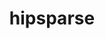 ---
title: "hipsparse"
layout: cache
categories: [package, develop]
meta: {"versions": ["6.1.2"], "compilers": ["gcc@=11.4.0"], "oss": ["ubuntu22.04"], "platforms": ["linux"], "targets": ["x86_64_v3"], "stacks": ["e4s", "ml-linux-x86_64-rocm", "root"], "num_specs": 19, "num_specs_by_stack": {"root": 19, "e4s": 12, "ml-linux-x86_64-rocm": 7}}
spec_details: [{"hash": "s5fdlz4cuzqafztztciemnipassyl6fw", "compiler": "gcc@=11.4.0", "versions": ["6.1.2"], "os": "ubuntu22.04", "platform": "linux", "target": "x86_64_v3", "variants": ["amdgpu_target=auto", "~asan", "build_system=cmake", "build_type=Release", "~cuda", "generator=make", "~ipo", "+rocm"], "stacks": ["root", "e4s"], "size": "-", "tarball": "https://binaries.spack.io/develop/build_cache/linux-ubuntu22.04-x86_64_v3/gcc-11.4.0/hipsparse-6.1.2/linux-ubuntu22.04-x86_64_v3-gcc-11.4.0-hipsparse-6.1.2-s5fdlz4cuzqafztztciemnipassyl6fw.spack"}, {"hash": "ozprddkucnj5jzwtjywpt4mrz3sj4ujc", "compiler": "gcc@=11.4.0", "versions": ["6.1.2"], "os": "ubuntu22.04", "platform": "linux", "target": "x86_64_v3", "variants": ["amdgpu_target=auto", "~asan", "build_system=cmake", "build_type=Release", "~cuda", "generator=make", "~ipo", "+rocm"], "stacks": ["root", "e4s"], "size": "-", "tarball": "https://binaries.spack.io/develop/build_cache/linux-ubuntu22.04-x86_64_v3/gcc-11.4.0/hipsparse-6.1.2/linux-ubuntu22.04-x86_64_v3-gcc-11.4.0-hipsparse-6.1.2-ozprddkucnj5jzwtjywpt4mrz3sj4ujc.spack"}, {"hash": "tp2ftxcsv33h6yvczoe2irile6p2phud", "compiler": "gcc@=11.4.0", "versions": ["6.1.2"], "os": "ubuntu22.04", "platform": "linux", "target": "x86_64_v3", "variants": ["amdgpu_target=auto", "~asan", "build_system=cmake", "build_type=Release", "~cuda", "generator=make", "~ipo", "+rocm"], "stacks": ["root", "e4s"], "size": "-", "tarball": "https://binaries.spack.io/develop/build_cache/linux-ubuntu22.04-x86_64_v3/gcc-11.4.0/hipsparse-6.1.2/linux-ubuntu22.04-x86_64_v3-gcc-11.4.0-hipsparse-6.1.2-tp2ftxcsv33h6yvczoe2irile6p2phud.spack"}, {"hash": "nitebzsfx3pfjy27rn4aqnhadvl4pxan", "compiler": "gcc@=11.4.0", "versions": ["6.1.2"], "os": "ubuntu22.04", "platform": "linux", "target": "x86_64_v3", "variants": ["amdgpu_target=auto", "~asan", "build_system=cmake", "build_type=Release", "~cuda", "generator=make", "~ipo", "+rocm"], "stacks": ["root", "e4s"], "size": "-", "tarball": "https://binaries.spack.io/develop/build_cache/linux-ubuntu22.04-x86_64_v3/gcc-11.4.0/hipsparse-6.1.2/linux-ubuntu22.04-x86_64_v3-gcc-11.4.0-hipsparse-6.1.2-nitebzsfx3pfjy27rn4aqnhadvl4pxan.spack"}, {"hash": "ah3cethz2d572m5etvs6xdmzggnkzike", "compiler": "gcc@=11.4.0", "versions": ["6.1.2"], "os": "ubuntu22.04", "platform": "linux", "target": "x86_64_v3", "variants": ["amdgpu_target=auto", "~asan", "build_system=cmake", "build_type=Release", "~cuda", "generator=make", "~ipo", "+rocm"], "stacks": ["root", "e4s"], "size": "-", "tarball": "https://binaries.spack.io/develop/build_cache/linux-ubuntu22.04-x86_64_v3/gcc-11.4.0/hipsparse-6.1.2/linux-ubuntu22.04-x86_64_v3-gcc-11.4.0-hipsparse-6.1.2-ah3cethz2d572m5etvs6xdmzggnkzike.spack"}, {"hash": "lisl7nsix5fnd7rsf3vdbqbv4pque5l7", "compiler": "gcc@=11.4.0", "versions": ["6.1.2"], "os": "ubuntu22.04", "platform": "linux", "target": "x86_64_v3", "variants": ["amdgpu_target=auto", "~asan", "build_system=cmake", "build_type=Release", "~cuda", "generator=make", "~ipo", "+rocm"], "stacks": ["root", "e4s"], "size": "-", "tarball": "https://binaries.spack.io/develop/build_cache/linux-ubuntu22.04-x86_64_v3/gcc-11.4.0/hipsparse-6.1.2/linux-ubuntu22.04-x86_64_v3-gcc-11.4.0-hipsparse-6.1.2-lisl7nsix5fnd7rsf3vdbqbv4pque5l7.spack"}, {"hash": "yxpyvtee5sxmn3xs3e2ldonvqgfc3yr6", "compiler": "gcc@=11.4.0", "versions": ["6.1.2"], "os": "ubuntu22.04", "platform": "linux", "target": "x86_64_v3", "variants": ["amdgpu_target=auto", "~asan", "build_system=cmake", "build_type=Release", "~cuda", "generator=make", "~ipo", "+rocm"], "stacks": ["root", "e4s"], "size": "-", "tarball": "https://binaries.spack.io/develop/build_cache/linux-ubuntu22.04-x86_64_v3/gcc-11.4.0/hipsparse-6.1.2/linux-ubuntu22.04-x86_64_v3-gcc-11.4.0-hipsparse-6.1.2-yxpyvtee5sxmn3xs3e2ldonvqgfc3yr6.spack"}, {"hash": "jwm356wal36r4hlnmj62zoph2qwyvzmo", "compiler": "gcc@=11.4.0", "versions": ["6.1.2"], "os": "ubuntu22.04", "platform": "linux", "target": "x86_64_v3", "variants": ["amdgpu_target=auto", "~asan", "build_system=cmake", "build_type=Release", "~cuda", "generator=make", "~ipo", "+rocm"], "stacks": ["root", "e4s"], "size": "-", "tarball": "https://binaries.spack.io/develop/build_cache/linux-ubuntu22.04-x86_64_v3/gcc-11.4.0/hipsparse-6.1.2/linux-ubuntu22.04-x86_64_v3-gcc-11.4.0-hipsparse-6.1.2-jwm356wal36r4hlnmj62zoph2qwyvzmo.spack"}, {"hash": "45f2o4e3mqotyrzujgckv3y3t5rbcz5m", "compiler": "gcc@=11.4.0", "versions": ["6.1.2"], "os": "ubuntu22.04", "platform": "linux", "target": "x86_64_v3", "variants": ["amdgpu_target=auto", "~asan", "build_system=cmake", "build_type=Release", "~cuda", "generator=make", "~ipo", "+rocm"], "stacks": ["root", "e4s"], "size": "-", "tarball": "https://binaries.spack.io/develop/build_cache/linux-ubuntu22.04-x86_64_v3/gcc-11.4.0/hipsparse-6.1.2/linux-ubuntu22.04-x86_64_v3-gcc-11.4.0-hipsparse-6.1.2-45f2o4e3mqotyrzujgckv3y3t5rbcz5m.spack"}, {"hash": "abh74hrt2xtrjvhvnqupibicownkntgj", "compiler": "gcc@=11.4.0", "versions": ["6.1.2"], "os": "ubuntu22.04", "platform": "linux", "target": "x86_64_v3", "variants": ["amdgpu_target=auto", "~asan", "build_system=cmake", "build_type=Release", "~cuda", "generator=make", "~ipo", "+rocm"], "stacks": ["root", "e4s"], "size": "-", "tarball": "https://binaries.spack.io/develop/build_cache/linux-ubuntu22.04-x86_64_v3/gcc-11.4.0/hipsparse-6.1.2/linux-ubuntu22.04-x86_64_v3-gcc-11.4.0-hipsparse-6.1.2-abh74hrt2xtrjvhvnqupibicownkntgj.spack"}, {"hash": "hzkpxmsowgzemfluvk4m2xcorbfvsmk6", "compiler": "gcc@=11.4.0", "versions": ["6.1.2"], "os": "ubuntu22.04", "platform": "linux", "target": "x86_64_v3", "variants": ["amdgpu_target=auto", "~asan", "build_system=cmake", "build_type=Release", "~cuda", "generator=make", "~ipo", "+rocm"], "stacks": ["root", "e4s"], "size": "-", "tarball": "https://binaries.spack.io/develop/build_cache/linux-ubuntu22.04-x86_64_v3/gcc-11.4.0/hipsparse-6.1.2/linux-ubuntu22.04-x86_64_v3-gcc-11.4.0-hipsparse-6.1.2-hzkpxmsowgzemfluvk4m2xcorbfvsmk6.spack"}, {"hash": "cpl62ffs4itt5u5zkcrnlzrxqgja4hux", "compiler": "gcc@=11.4.0", "versions": ["6.1.2"], "os": "ubuntu22.04", "platform": "linux", "target": "x86_64_v3", "variants": ["amdgpu_target=auto", "~asan", "build_system=cmake", "build_type=Release", "~cuda", "generator=make", "~ipo", "+rocm"], "stacks": ["root", "e4s"], "size": "-", "tarball": "https://binaries.spack.io/develop/build_cache/linux-ubuntu22.04-x86_64_v3/gcc-11.4.0/hipsparse-6.1.2/linux-ubuntu22.04-x86_64_v3-gcc-11.4.0-hipsparse-6.1.2-cpl62ffs4itt5u5zkcrnlzrxqgja4hux.spack"}, {"hash": "5buu4rgwrsxr2o3c264ieuy7mjsusjyv", "compiler": "gcc@=11.4.0", "versions": ["6.1.2"], "os": "ubuntu22.04", "platform": "linux", "target": "x86_64_v3", "variants": ["amdgpu_target=gfx90a", "~asan", "build_system=cmake", "build_type=Release", "~cuda", "generator=make", "~ipo", "+rocm"], "stacks": ["ml-linux-x86_64-rocm", "root"], "size": "-", "tarball": "https://binaries.spack.io/develop/build_cache/linux-ubuntu22.04-x86_64_v3/gcc-11.4.0/hipsparse-6.1.2/linux-ubuntu22.04-x86_64_v3-gcc-11.4.0-hipsparse-6.1.2-5buu4rgwrsxr2o3c264ieuy7mjsusjyv.spack"}, {"hash": "4zzc3zcurtt7vaklt65p52ook5hcsqny", "compiler": "gcc@=11.4.0", "versions": ["6.1.2"], "os": "ubuntu22.04", "platform": "linux", "target": "x86_64_v3", "variants": ["amdgpu_target=gfx90a", "~asan", "build_system=cmake", "build_type=Release", "~cuda", "generator=make", "~ipo", "+rocm"], "stacks": ["ml-linux-x86_64-rocm", "root"], "size": "-", "tarball": "https://binaries.spack.io/develop/build_cache/linux-ubuntu22.04-x86_64_v3/gcc-11.4.0/hipsparse-6.1.2/linux-ubuntu22.04-x86_64_v3-gcc-11.4.0-hipsparse-6.1.2-4zzc3zcurtt7vaklt65p52ook5hcsqny.spack"}, {"hash": "lby43fr4x44ru2xvp6ehby3uo2pf4i25", "compiler": "gcc@=11.4.0", "versions": ["6.1.2"], "os": "ubuntu22.04", "platform": "linux", "target": "x86_64_v3", "variants": ["amdgpu_target=gfx90a", "~asan", "build_system=cmake", "build_type=Release", "~cuda", "generator=make", "~ipo", "+rocm"], "stacks": ["ml-linux-x86_64-rocm", "root"], "size": "-", "tarball": "https://binaries.spack.io/develop/build_cache/linux-ubuntu22.04-x86_64_v3/gcc-11.4.0/hipsparse-6.1.2/linux-ubuntu22.04-x86_64_v3-gcc-11.4.0-hipsparse-6.1.2-lby43fr4x44ru2xvp6ehby3uo2pf4i25.spack"}, {"hash": "6rtfx2772muxildznrqk432qyfccxvey", "compiler": "gcc@=11.4.0", "versions": ["6.1.2"], "os": "ubuntu22.04", "platform": "linux", "target": "x86_64_v3", "variants": ["amdgpu_target=gfx90a", "~asan", "build_system=cmake", "build_type=Release", "~cuda", "generator=make", "~ipo", "+rocm"], "stacks": ["ml-linux-x86_64-rocm", "root"], "size": "-", "tarball": "https://binaries.spack.io/develop/build_cache/linux-ubuntu22.04-x86_64_v3/gcc-11.4.0/hipsparse-6.1.2/linux-ubuntu22.04-x86_64_v3-gcc-11.4.0-hipsparse-6.1.2-6rtfx2772muxildznrqk432qyfccxvey.spack"}, {"hash": "aaohdkyjnhzpmscxapgetva7i4p5no2w", "compiler": "gcc@=11.4.0", "versions": ["6.1.2"], "os": "ubuntu22.04", "platform": "linux", "target": "x86_64_v3", "variants": ["amdgpu_target=gfx90a", "~asan", "build_system=cmake", "build_type=Release", "~cuda", "generator=make", "~ipo", "+rocm"], "stacks": ["ml-linux-x86_64-rocm", "root"], "size": "-", "tarball": "https://binaries.spack.io/develop/build_cache/linux-ubuntu22.04-x86_64_v3/gcc-11.4.0/hipsparse-6.1.2/linux-ubuntu22.04-x86_64_v3-gcc-11.4.0-hipsparse-6.1.2-aaohdkyjnhzpmscxapgetva7i4p5no2w.spack"}, {"hash": "fwz3ivc235n6aagf7fzxiijmljrcgkjc", "compiler": "gcc@=11.4.0", "versions": ["6.1.2"], "os": "ubuntu22.04", "platform": "linux", "target": "x86_64_v3", "variants": ["amdgpu_target=gfx90a", "~asan", "build_system=cmake", "build_type=Release", "~cuda", "generator=make", "~ipo", "+rocm"], "stacks": ["ml-linux-x86_64-rocm", "root"], "size": "-", "tarball": "https://binaries.spack.io/develop/build_cache/linux-ubuntu22.04-x86_64_v3/gcc-11.4.0/hipsparse-6.1.2/linux-ubuntu22.04-x86_64_v3-gcc-11.4.0-hipsparse-6.1.2-fwz3ivc235n6aagf7fzxiijmljrcgkjc.spack"}, {"hash": "nql6sd33exi6ftsxa3vm5xrqfauoyoau", "compiler": "gcc@=11.4.0", "versions": ["6.1.2"], "os": "ubuntu22.04", "platform": "linux", "target": "x86_64_v3", "variants": ["amdgpu_target=gfx90a", "~asan", "build_system=cmake", "build_type=Release", "~cuda", "generator=make", "~ipo", "+rocm"], "stacks": ["ml-linux-x86_64-rocm", "root"], "size": "-", "tarball": "https://binaries.spack.io/develop/build_cache/linux-ubuntu22.04-x86_64_v3/gcc-11.4.0/hipsparse-6.1.2/linux-ubuntu22.04-x86_64_v3-gcc-11.4.0-hipsparse-6.1.2-nql6sd33exi6ftsxa3vm5xrqfauoyoau.spack"}]
---